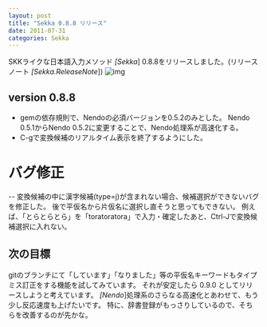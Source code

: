 ```yaml
---
layout: post
title: "Sekka 0.8.8 リリース"
date: 2011-07-31
categories: Sekka
---
```

SKKライクな日本語入力メソッド *[Sekka*] 0.8.8をリリースしました。(リリースノート *[Sekka.ReleaseNote*])
 ![img](http://mrg.bz/NbpKsE)

## version 0.8.8
- gemの依存規則で、Nendoの必須バージョンを0.5.2のみとした。
 Nendo 0.5.1からNendo 0.5.2に変更することで、Nendo処理系が高速化する。
- C-gで変換候補のリアルタイム表示を終了するようにした。
# バグ修正
-- 変換候補の中に漢字候補(type=j)が含まれない場合、候補選択ができないバグを修正した。
 後で平仮名から片仮名に選択し直そうと思ってもできない。
 例えば、「とらとらとら」を「toratoratora」で入力・確定したあと、Ctrl-Jで変換候補選択に入れない。

## 次の目標
gitのブランチにて「しています」「なりました」等の平仮名キーワードもタイプミス訂正をする機能を試してみています。
それが安定したら 0.9.0 としてリリースしようと考えています。
*[Nendo*]処理系のさらなる高速化とあわせて、もう少し反応速度も上げたいです。
特に、辞書登録がもっさりしているので、そちらを改善するのが先かな。
